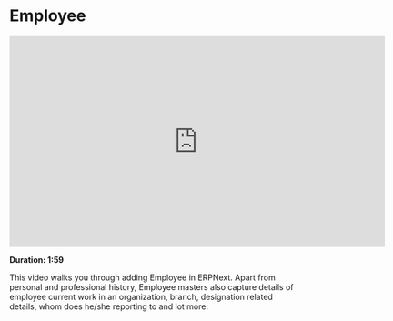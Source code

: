 # Employee

<iframe width="660" height="371" src="https://www.youtube.com/embed/USfIUdZlUhw" frameborder="0" allowfullscreen></iframe>

**Duration: 1:59**

This video walks you through adding Employee in ERPNext. Apart from personal and professional history, Employee masters also capture details of employee current work in an organization, branch, designation related details, whom does he/she reporting to and lot more.
